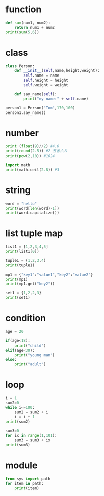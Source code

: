 # function

```python
def sum(num1, num2):
    return num1 + num2
print(sum(5,6))
```

# class

```python
class Person:
    def __init__(self,name,height,weight):
        self.name = name
        self.height = height
        self.weight = weight

    def say_name(self):
        print("my name:" + self.name)

person1 = Person("Tom",170,100)
person1.say_name()
```



# number

```python
print (float(9)//2) #4.0
print(round(2.5)) #2 五舍六入
print(pow(2,10)) #1024

import math
print(math.ceil(2.8)) #3
```



# string

```python
word = "hello"
print(word[len(word)-1])
print(word.capitalize())
```

# list tuple map

```python
list1 = [1,2,3,4,5]
print(list1[0])

tuple1 = (1,2,3,4)
print(tuple1)

mp1 = {"key1":"value1","key2":"value2"}
print(mp1)
print(mp1.get("key2"))

set1 = {1,2,2,3}
print(set1)
```

# condition

```python
age = 20

if(age<18):
    print("child")
elif(age<30):
    print("young man")
else:
    print("adult")
```

# loop

```python
i = 1
sum2=0
while i<=100:
    sum2 = sum2 + i
    i = i + 1
print(sum2)

sum3=0
for ix in range(1,101):
    sum3 = sum3 + ix
print(sum3)
```

# module

```python
from sys import path
for item in path:
    print(item)
```



